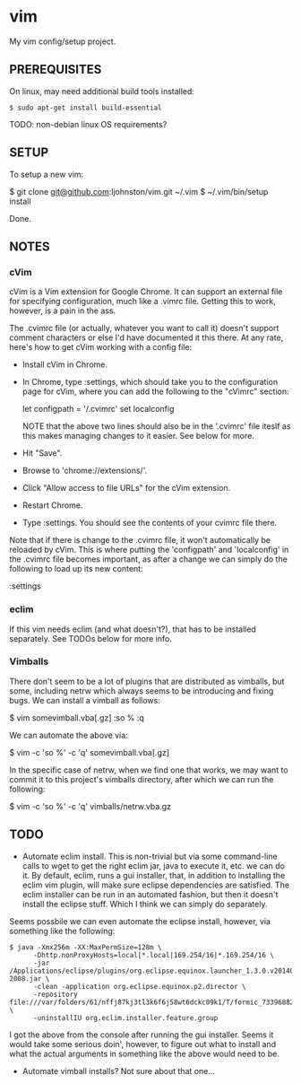 # vim

My vim config/setup project.

## PREREQUISITES

On linux, may need additional build tools installed:

    $ sudo apt-get install build-essential

TODO: non-debian linux OS requirements?

## SETUP

To setup a new vim:

$ git clone git@github.com:ljohnston/vim.git ~/.vim
$ ~/.vim/bin/setup install

Done.

## NOTES

### cVim

cVim is a Vim extension for Google Chrome. It can support an external file for
specifying configuration, much like a .vimrc file. Getting this to work,
however, is a pain in the ass. 

The .cvimrc file (or actually, whatever you want to call it) doesn't support
comment characters or else I'd have documented it this there. At any rate,
here's how to get cVim working with a config file:

- Install cVim in Chrome.
- In Chrome, type :settings, which should take you to the configuration page
  for cVim, where you can add the following to the "cVimrc" section:

  let configpath = '<absolutepath>/.cvimrc'
  set localconfig

  NOTE that the above two lines should also be in the '.cvimrc' file iteslf as
  this makes managing changes to it easier. See below for more.

- Hit "Save".
- Browse to 'chrome://extensions/'.
- Click "Allow access to file URLs" for the cVim extension.
- Restart Chrome.
- Type :settings. You should see the contents of your cvimrc file there.

Note that if there is change to the .cvimrc file, it won't automatically be
reloaded by cVim. This is where putting the 'configpath' and 'localconfig' in
the .cvimrc file becomes important, as after a change we can simply do the
following to load up its new content:

:settings

### eclim

If this vim needs eclim (and what doesn't?), that has to be installed
separately. See TODOs below for more info.

### Vimballs

There don't seem to be a lot of plugins that are distributed as vimballs, but
some, including netrw which always seems to be introducing and fixing bugs. We
can install a vimball as follows:

$ vim somevimball.vba[.gz]
:so %
:q

We can automate the above via:

$ vim -c 'so %' -c 'q' somevimball.vba[.gz]

In the specific case of netrw, when we find one that works, we may want to
commit it to this project's vimballs directory, after which we can run the
following:

$ vim -c 'so %' -c 'q' vimballs/netrw.vba.gz

## TODO

- Automate eclim install. This is non-trivial but via some command-line
calls to wget to get the right eclim jar, java to execute it, etc. we
can do it. By default, eclim, runs a gui installer, that, in addition
to installing the eclim vim plugin, will make sure eclipse dependencies
are satisfied. The eclim installer can be run in an automated fashion,
but then it doesn't install the eclipse stuff. Which I think we can
simply do separately.

Seems possbile we can even automate the eclipse install, however, via 
something like the following:

  ```
  $ java -Xmx256m -XX:MaxPermSize=128m \
        -Dhttp.nonProxyHosts=local|*.local|169.254/16|*.169.254/16 \
        -jar /Applications/eclipse/plugins/org.eclipse.equinox.launcher_1.3.0.v20140415-2008.jar \
        -clean -application org.eclipse.equinox.p2.director \
        -repository file:///var/folders/61/nffj87kj3tl3k6f6j58wt6dckc09k1/T/formic_73396882/update \
        -uninstallIU org.eclim.installer.feature.group
  ```

I got the above from the console after running the gui installer.
Seems it would take some serious doin', however, to figure out what to
install and what the actual arguments in something like the above
would need to be.

- Automate vimball installs? Not sure about that one...
